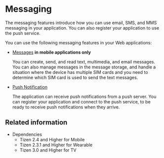# Messaging

The messaging features introduce how you can use email, SMS, and MMS messaging in your application. You can also register your application to use the push service.

You can use the following messaging features in your Web applications:

- [Messages](./messages.md) **in mobile applications only**

  You can create, send, and read text, multimedia, and email messages. You can also manage messages in the message storage, and handle a situation where the device has multiple SIM cards and you need to determine which SIM card is used to send the text messages.

- [Push Notification](./push.md)

  The application can receive push notifications from a push server. You can register your application and connect to the push service, to be ready to receive push notifications when they arrive.

## Related information
* Dependencies  
  - Tizen 2.4 and Higher for Mobile
  - Tizen 2.3.1 and Higher for Wearable
  - Tizen 3.0 and Higher for TV
